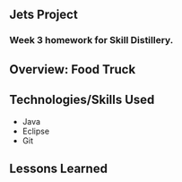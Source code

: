 ## Jets Project

### Week 3 homework for Skill Distillery.

## Overview: Food Truck



## Technologies/Skills Used

* Java
* Eclipse
* Git

## Lessons Learned

